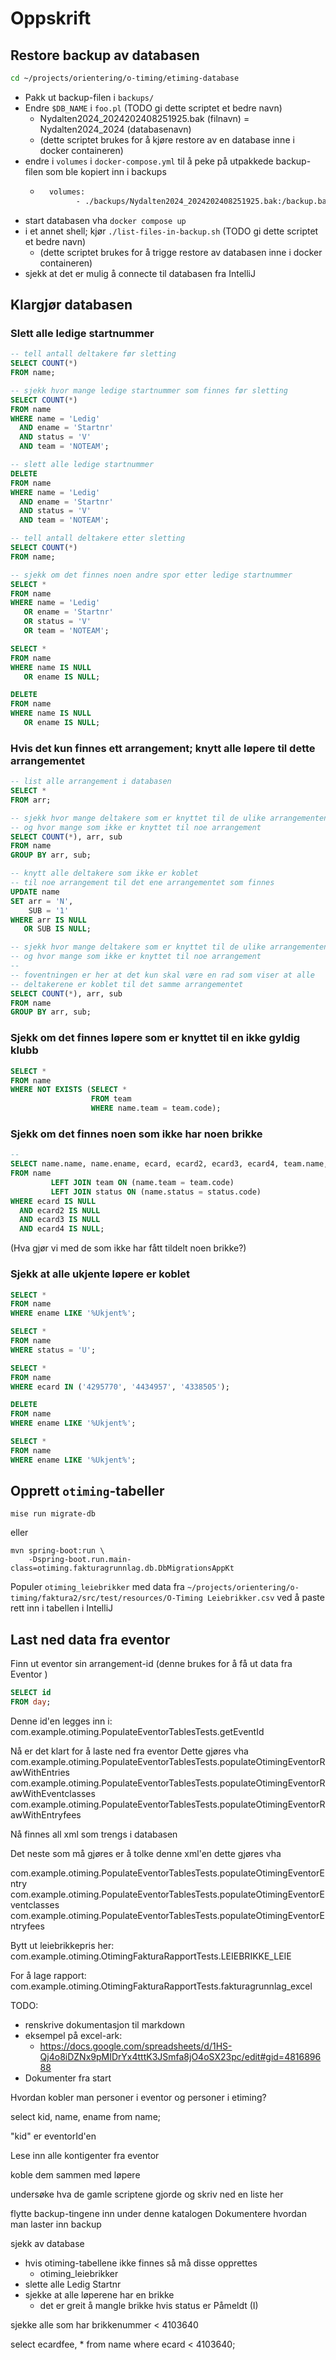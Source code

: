 # Oppskrift

## Restore backup av databasen

```bash
cd ~/projects/orientering/o-timing/etiming-database
```

- Pakk ut backup-filen i `backups/`
- Endre `$DB_NAME` i `foo.pl` (TODO gi dette scriptet et bedre navn)
  - Nydalten2024_2024202408251925.bak (filnavn) = Nydalten2024_2024 (databasenavn)
  - (dette scriptet brukes for å kjøre restore av en database inne i docker containeren)
- endre i `volumes` i `docker-compose.yml` til å peke på utpakkede backup-filen som ble kopiert inn i backups
    - ```dockerfile
        volumes:
              - ./backups/Nydalten2024_2024202408251925.bak:/backup.bak:ro ```
      
- start databasen vha `docker compose up`
- i et annet shell; kjør `./list-files-in-backup.sh` (TODO gi dette scriptet et bedre navn)
  - (dette scriptet brukes for å trigge restore av databasen inne i docker containeren)
- sjekk at det er mulig å connecte til databasen fra IntelliJ

## Klargjør databasen

### Slett alle ledige startnummer

```sql
-- tell antall deltakere før sletting
SELECT COUNT(*)
FROM name;

-- sjekk hvor mange ledige startnummer som finnes før sletting
SELECT COUNT(*)
FROM name
WHERE name = 'Ledig'
  AND ename = 'Startnr'
  AND status = 'V'
  AND team = 'NOTEAM';

-- slett alle ledige startnummer
DELETE
FROM name
WHERE name = 'Ledig'
  AND ename = 'Startnr'
  AND status = 'V'
  AND team = 'NOTEAM';

-- tell antall deltakere etter sletting
SELECT COUNT(*)
FROM name;
```

```sql
-- sjekk om det finnes noen andre spor etter ledige startnummer
SELECT *
FROM name
WHERE name = 'Ledig'
   OR ename = 'Startnr'
   OR status = 'V'
   OR team = 'NOTEAM';

SELECT *
FROM name
WHERE name IS NULL
   OR ename IS NULL;

DELETE
FROM name
WHERE name IS NULL
   OR ename IS NULL;
```


### Hvis det kun finnes ett arrangement; knytt alle løpere til dette arrangementet

```sql
-- list alle arrangement i databasen
SELECT *
FROM arr;

-- sjekk hvor mange deltakere som er knyttet til de ulike arrangementene 
-- og hvor mange som ikke er knyttet til noe arrangement 
SELECT COUNT(*), arr, sub
FROM name
GROUP BY arr, sub;

-- knytt alle deltakere som ikke er koblet
-- til noe arrangement til det ene arrangementet som finnes 
UPDATE name
SET arr = 'N',
    SUB = '1'
WHERE arr IS NULL
   OR SUB IS NULL;

-- sjekk hvor mange deltakere som er knyttet til de ulike arrangementene 
-- og hvor mange som ikke er knyttet til noe arrangement
--
-- foventningen er her at det kun skal være en rad som viser at alle 
-- deltakerene er koblet til det samme arrangementet
SELECT COUNT(*), arr, sub
FROM name
GROUP BY arr, sub;
```

### Sjekk om det finnes løpere som er knyttet til en ikke gyldig klubb

```sql
SELECT *
FROM name
WHERE NOT EXISTS (SELECT *
                  FROM team
                  WHERE name.team = team.code);
```

### Sjekk om det finnes noen som ikke har noen brikke

```sql
--
SELECT name.name, name.ename, ecard, ecard2, ecard3, ecard4, team.name, status.namestr, *
FROM name
         LEFT JOIN team ON (name.team = team.code)
         LEFT JOIN status ON (name.status = status.code)
WHERE ecard IS NULL
  AND ecard2 IS NULL
  AND ecard3 IS NULL
  AND ecard4 IS NULL;
```

(Hva gjør vi med de som ikke har fått tildelt noen brikke?)

### Sjekk at alle ukjente løpere er koblet

```sql
SELECT *
FROM name
WHERE ename LIKE '%Ukjent%';

SELECT *
FROM name
WHERE status = 'U';

SELECT *
FROM name
WHERE ecard IN ('4295770', '4434957', '4338505');

DELETE
FROM name
WHERE ename LIKE '%Ukjent%';

SELECT *
FROM name
WHERE ename LIKE '%Ukjent%';
````

## Opprett `otiming`-tabeller

```
mise run migrate-db
```

eller 

```
mvn spring-boot:run \
    -Dspring-boot.run.main-class=otiming.fakturagrunnlag.db.DbMigrationsAppKt
```

Populer `otiming_leiebrikker` med data fra `~/projects/orientering/o-timing/faktura2/src/test/resources/O-Timing Leiebrikker.csv`
ved å paste rett inn i tabellen i IntelliJ

## Last ned data fra eventor

Finn ut eventor sin arrangement-id (denne brukes for å få ut data fra Eventor )
```sql
SELECT id
FROM day;
```

Denne id'en legges inn i:
com.example.otiming.PopulateEventorTablesTests.getEventId



Nå er det klart for å laste ned fra eventor
Dette gjøres vha 
com.example.otiming.PopulateEventorTablesTests.populateOtimingEventorRawWithEntries
com.example.otiming.PopulateEventorTablesTests.populateOtimingEventorRawWithEventclasses
com.example.otiming.PopulateEventorTablesTests.populateOtimingEventorRawWithEntryfees

Nå finnes all xml som trengs i databasen

Det neste som må gjøres er å tolke denne xml'en
dette gjøres vha

com.example.otiming.PopulateEventorTablesTests.populateOtimingEventorEntry
com.example.otiming.PopulateEventorTablesTests.populateOtimingEventorEventclasses
com.example.otiming.PopulateEventorTablesTests.populateOtimingEventorEntryfees

Bytt ut leiebrikkepris her:
com.example.otiming.OtimingFakturaRapportTests.LEIEBRIKKE_LEIE

For å lage rapport:
com.example.otiming.OtimingFakturaRapportTests.fakturagrunnlag_excel


TODO:

- renskrive dokumentasjon til markdown
- eksempel på excel-ark:
    - https://docs.google.com/spreadsheets/d/1HS-Qj4o8iDZNx9pMIDrYx4tttK3JSmfa8jO4oSX23pc/edit#gid=481689688
- Dokumenter fra start



Hvordan kobler man personer i eventor og personer i etiming?

select kid, name, ename
from name;

"kid" er eventorId'en

Lese inn alle kontigenter fra eventor

koble dem sammen med løpere

undersøke hva de gamle scriptene gjorde og skriv ned en liste her

flytte backup-tingene inn under denne katalogen
Dokumentere hvordan man laster inn backup

sjekk av database

- hvis otiming-tabellene ikke finnes så må disse opprettes
    - otiming_leiebrikker
- slette alle Ledig Startnr
- sjekke at alle løperene har en brikke
    - det er greit å mangle brikke hvis status er Påmeldt (I)

sjekke alle som har brikkenummer < 4103640

select ecardfee, *
from name
where ecard < 4103640;


